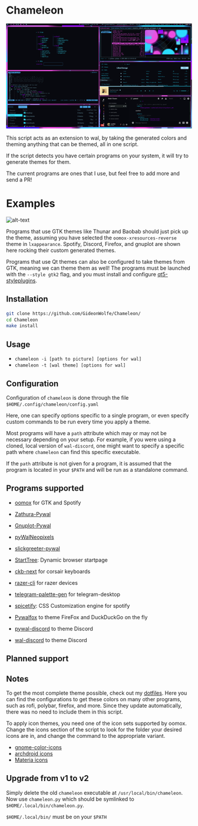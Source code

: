 # Chameleon

![alt-text](/demo.gif)


This script acts as an extension to wal, by taking the generated colors and theming anything that can be themed, all in one script.

If the script detects you have certain programs on your system, it will try to generate themes for them.

The current programs are ones that I use, but feel free to add more and send a PR!

# Examples



![alt-text](https://i.imgur.com/araXbD4.jpg)


Programs that use GTK themes like Thunar and Baobab should just pick up the theme, assuming you have selected the `oomox-xresources-reverse` theme in `lxappearance`. Spotify, Discord, Firefox, and gnuplot are shown here rocking their custom generated themes.

Programs that use Qt themes can also be configured to take themes from GTK, meaning we can theme them as well! The programs must be launched with the `--style gtk2` flag, and you must install and configure [qt5-styleplugins](https://www.archlinux.org/packages/community/x86_64/qt5-styleplugins/).

## Installation

```bash
git clone https://github.com/GideonWolfe/Chameleon/
cd Chameleon
make install
```

## Usage

* `chameleon -i [path to picture] [options for wal]`
* `chameleon -t [wal theme] [options for wal]`

## Configuration

Configuration of `chameleon` is done through the file `$HOME/.config/chameleon/config.yaml`

Here, one can specify options specific to a single program, or even specify custom commands to be run every time you apply a theme.

Most programs will have a `path` attribute which may or may not be necessary depending on your setup. For example, if you were using a cloned, local version of `wal-discord`, one
might want to specify a specific path where `chameleon` can find this specific executable.

If the `path` attribute is not given for a program, it is assumed that the program is located in your `$PATH` and will be run as a standalone command.

## Programs supported
* [oomox](https://github.com/themix-project/oomox) for GTK and Spotify

* [Zathura-Pywal](https://github.com/GideonWolfe/Zathura-Pywal)

* [Gnuplot-Pywal](https://github.com/GideonWolfe/Gnuplot-Pywal)

* [pyWalNeopixels](https://github.com/Paul-Houser/pyWalNeopixels)

* [slickgreeter-pywal](https://github.com/Paul-Houser/slickgreeter-pywal)

* [StartTree](https://github.com/Paul-Houser/StartTree): Dynamic browser startpage

* [ckb-next](https://github.com/ckb-next/ckb-next) for corsair keyboards

* [razer-cli](https://github.com/LoLei/razer-cli) for razer devices

* [telegram-palette-gen](https://github.com/matgua/telegram-palette-gen) for telegram-desktop

* [spicetify](https://github.com/khanhas/spicetify-cli): CSS Customization engine for spotify

* [Pywalfox](https://github.com/Frewacom/Pywalfox) to theme FireFox and DuckDuckGo on the fly

* [pywal-discord](https://github.com/FilipLitwora/pywal-discord) to theme Discord

* [wal-discord](https://github.com/guglicap/wal-discord) to theme Discord

## Planned support

## Notes
To get the most complete theme possible, check out my [dotfiles](https://github.com/GideonWolfe/PC-dotfiles). Here you can find the configurations to get these colors on many other programs, such as rofi, polybar, firefox, and more. Since they update automatically, there was no need to include them in this script.

To apply icon themes, you need one of the icon sets supported by oomox. Change the icons section of the script to look for the folder your desired icons are in, and change the command to the appropriate variant.

* [gnome-color-icons](https://aur.archlinux.org/packages/gnome-colors-icon-theme/)
* [archdroid icons](https://aur.archlinux.org/packages/archdroid-icon-theme/)
* [Materia icons](https://aur.archlinux.org/packages/materia-theme-git/)

## Upgrade from v1 to v2

Simply delete the old `chameleon` executable at `/usr/local/bin/chameleon`. Now use `chameleon.py` which should be symlinked to `$HOME/.local/bin/chameleon.py`.

`$HOME/.local/bin/` must be on your `$PATH`
